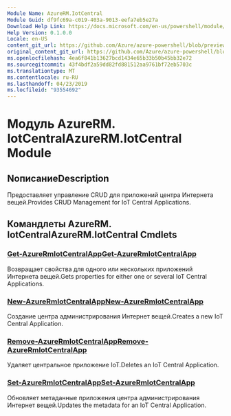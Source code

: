 ```yaml
---
Module Name: AzureRM.IotCentral
Module Guid: df9fc69a-c019-403a-9013-eefa7eb5e27a
Download Help Link: https://docs.microsoft.com/en-us/powershell/module/azurerm.iotcentral
Help Version: 0.1.0.0
Locale: en-US
content_git_url: https://github.com/Azure/azure-powershell/blob/preview/src/ResourceManager/IotCentral/Commands.IotCentral/help/AzureRM.IotCentral.md
original_content_git_url: https://github.com/Azure/azure-powershell/blob/preview/src/ResourceManager/IotCentral/Commands.IotCentral/help/AzureRM.IotCentral.md
ms.openlocfilehash: 4ea6f841b13627bcd1434e65b33b50b45bb32e72
ms.sourcegitcommit: 43f4bdf2a59dd82fd881512aa9761bf72eb5703c
ms.translationtype: MT
ms.contentlocale: ru-RU
ms.lasthandoff: 04/23/2019
ms.locfileid: "93554692"
---
```

# <span data-ttu-id="80566-101">Модуль AzureRM. IotCentral</span><span class="sxs-lookup"><span data-stu-id="80566-101">AzureRM.IotCentral Module</span></span>
## <span data-ttu-id="80566-102">Nописание</span><span class="sxs-lookup"><span data-stu-id="80566-102">Description</span></span>
<span data-ttu-id="80566-103">Предоставляет управление CRUD для приложений центра Интернета вещей.</span><span class="sxs-lookup"><span data-stu-id="80566-103">Provides CRUD Management for IoT Central Applications.</span></span>

## <span data-ttu-id="80566-104">Командлеты AzureRM. IotCentral</span><span class="sxs-lookup"><span data-stu-id="80566-104">AzureRM.IotCentral Cmdlets</span></span>
### [<span data-ttu-id="80566-105">Get-AzureRmIotCentralApp</span><span class="sxs-lookup"><span data-stu-id="80566-105">Get-AzureRmIotCentralApp</span></span>](Get-AzureRmIotCentralApp.md)
<span data-ttu-id="80566-106">Возвращает свойства для одного или нескольких приложений Интернета вещей.</span><span class="sxs-lookup"><span data-stu-id="80566-106">Gets properties for either one or several IoT Central Applications.</span></span>

### [<span data-ttu-id="80566-107">New-AzureRmIotCentralApp</span><span class="sxs-lookup"><span data-stu-id="80566-107">New-AzureRmIotCentralApp</span></span>](New-AzureRmIotCentralApp.md)
<span data-ttu-id="80566-108">Создание центра администрирования Интернет вещей.</span><span class="sxs-lookup"><span data-stu-id="80566-108">Creates a new IoT Central Application.</span></span>

### [<span data-ttu-id="80566-109">Remove-AzureRmIotCentralApp</span><span class="sxs-lookup"><span data-stu-id="80566-109">Remove-AzureRmIotCentralApp</span></span>](Remove-AzureRmIotCentralApp.md)
<span data-ttu-id="80566-110">Удаляет центральное приложение IoT.</span><span class="sxs-lookup"><span data-stu-id="80566-110">Deletes an IoT Central Application.</span></span>

### [<span data-ttu-id="80566-111">Set-AzureRmIotCentralApp</span><span class="sxs-lookup"><span data-stu-id="80566-111">Set-AzureRmIotCentralApp</span></span>](Set-AzureRmIotCentralApp.md)
<span data-ttu-id="80566-112">Обновляет метаданные приложения центра администрирования Интернет вещей.</span><span class="sxs-lookup"><span data-stu-id="80566-112">Updates the metadata for an IoT Central Application.</span></span>

